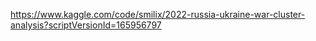 https://www.kaggle.com/code/smilix/2022-russia-ukraine-war-cluster-analysis?scriptVersionId=165956797
